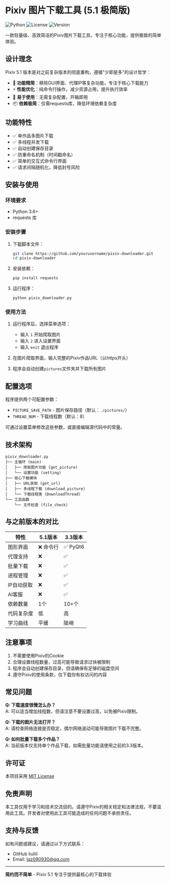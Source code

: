 # Pixiv 图片下载工具 (5.1 极简版)

![Python](https://img.shields.io/badge/Python-3.8+-blue.svg)
![License](https://img.shields.io/badge/License-MIT-orange.svg)
![Version](https://img.shields.io/badge/Version-5.1-green.svg)

一款轻量级、高效简洁的Pixiv图片下载工具，专注于核心功能，提供极致的简单体验。

## 设计理念

Pixiv 5.1 版本是对之前复杂版本的彻底重构，遵循"少即是多"的设计哲学：
- 🎯 **功能精简**：移除GUI界面、代理IP等复杂功能，专注于核心下载能力
- ⚡ **性能优化**：纯命令行操作，减少资源占用，提升执行效率
- 🔧 **易于使用**：无需复杂配置，开箱即用
- 📦 **依赖极简**：仅需requests库，降低环境依赖复杂度

## 功能特性

- ✅ 单作品多图片下载
- ✅ 多线程并发下载
- ✅ 自动创建保存目录
- ✅ 防重命名机制（时间戳命名）
- ✅ 简单的交互式命令行界面
- ✅ 请求间隔随机化，降低封号风险

## 安装与使用

### 环境要求

- Python 3.6+
- requests 库

### 安装步骤

1. 下载脚本文件：
   ```bash
   git clone https://github.com/yourusername/pixiv-downloader.git
   cd pixiv-downloader
   ```

2. 安装依赖：
   ```bash
   pip install requests
   ```

3. 运行程序：
   ```bash
   python pixiv_downloader.py
   ```

### 使用方法

1. 运行程序后，选择菜单选项：
   - 输入 `1` 开始爬取图片
   - 输入 `2` 进入设置界面
   - 输入 `exit` 退出程序

2. 在图片爬取界面，输入完整的Pixiv作品URL（以https开头）

3. 程序会自动创建`pictures`文件夹并下载所有图片

## 配置选项

程序提供两个可配置参数：

- `PICTURE_SAVE_PATH` - 图片保存路径（默认：`./pictures/`）
- `THREAD_NUM` - 下载线程数（默认：8）

可通过设置菜单修改这些参数，或直接编辑源代码中的常量。

## 技术架构

```
pixiv_downloader.py
├── 主循环 (main)
│   ├── 爬取图片功能 (get_picture)
│   └── 设置功能 (setting)
├── 核心下载模块
│   ├── URL获取 (get_url)
│   ├── 多线程下载 (download_picture)
│   └── 下载线程类 (DownloadThread)
└── 工具函数
    └── 文件检查 (file_check)
```

## 与之前版本的对比

| 特性 | 5.1版本 | 3.3版本 |
|------|---------|---------|
| 图形界面 | ❌ 命令行 | ✅ PyQt6 |
| 代理支持 | ❌ | ✅ |
| 批量下载 | ❌ | ✅ |
| 进程管理 | ❌ | ✅ |
| IP自动获取 | ❌ | ✅ |
| AI客服 | ❌ | ✅ |
| 依赖数量 | 1个 | 10+个 |
| 代码复杂度 | 低 | 高 |
| 学习曲线 | 平缓 | 陡峭 |

## 注意事项

1. 不需要使用Pixiv的Cookie
2. 合理设置线程数量，过高可能导致请求过快被限制
3. 程序会自动创建保存目录，但请确保有足够的磁盘空间
4. 遵守Pixiv的使用条款，仅下载你有权访问的内容

## 常见问题

**Q: 下载速度很慢怎么办？**  
A: 可以适当增加线程数，但请注意不要设置过高，以免被Pixiv限制。

**Q: 下载的图片无法打开？**  
A: 请检查网络连接是否稳定，偶尔网络波动可能导致图片下载不完整。

**Q: 如何批量下载多个作品？**  
A: 当前版本仅支持单个作品下载，如需批量功能请使用之前的3.3版本。

## 许可证

本项目采用 [MIT License](LICENSE)

## 免责声明

本工具仅用于学习和技术交流目的。请遵守Pixiv的相关规定和法律法规，不要滥用此工具。开发者对使用此工具可能造成的任何问题不承担责任。

## 支持与反馈

如有问题或建议，请通过以下方式联系：
- GitHub liulili
- Email: lqz090930@qq.com

---

**简约而不简单** - Pixiv 5.1 专注于提供最核心的下载体验
